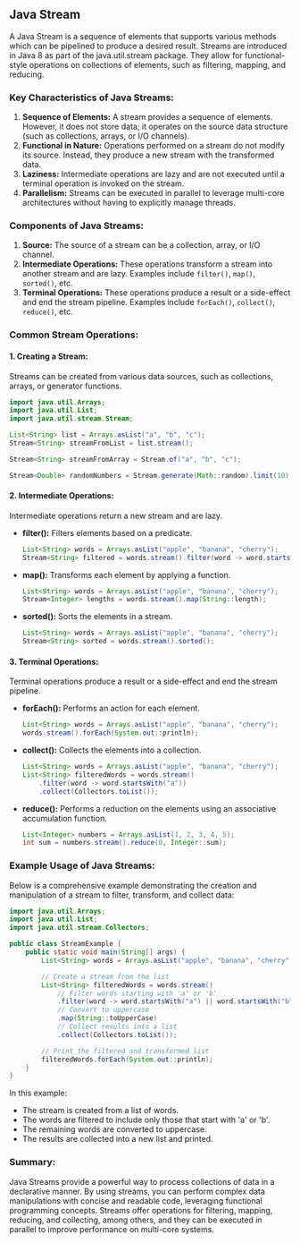 ## Java Stream
A Java Stream is a sequence of elements that supports various methods which can be pipelined to produce a desired result. Streams are introduced in Java 8 as part of the java.util.stream package. They allow for functional-style operations on collections of elements, such as filtering, mapping, and reducing.

### Key Characteristics of Java Streams:
1. **Sequence of Elements:** A stream provides a sequence of elements. However, it does not store data; it operates on the source data structure (such as collections, arrays, or I/O channels).
2. **Functional in Nature:** Operations performed on a stream do not modify its source. Instead, they produce a new stream with the transformed data.
3. **Laziness:** Intermediate operations are lazy and are not executed until a terminal operation is invoked on the stream.
4. **Parallelism:** Streams can be executed in parallel to leverage multi-core architectures without having to explicitly manage threads.

### Components of Java Streams:
1. **Source:** The source of a stream can be a collection, array, or I/O channel.
2. **Intermediate Operations:** These operations transform a stream into another stream and are lazy. Examples include `filter()`, `map()`, `sorted()`, etc.
3. **Terminal Operations:** These operations produce a result or a side-effect and end the stream pipeline. Examples include `forEach()`, `collect()`, `reduce()`, etc.

### Common Stream Operations:

#### 1. Creating a Stream:
Streams can be created from various data sources, such as collections, arrays, or generator functions.

```java
import java.util.Arrays;
import java.util.List;
import java.util.stream.Stream;

List<String> list = Arrays.asList("a", "b", "c");
Stream<String> streamFromList = list.stream();

Stream<String> streamFromArray = Stream.of("a", "b", "c");

Stream<Double> randomNumbers = Stream.generate(Math::random).limit(10);
```

#### 2. Intermediate Operations:
Intermediate operations return a new stream and are lazy.

- **filter():** Filters elements based on a predicate.

  ```java
  List<String> words = Arrays.asList("apple", "banana", "cherry");
  Stream<String> filtered = words.stream().filter(word -> word.startsWith("a"));
  ```

- **map():** Transforms each element by applying a function.

  ```java
  List<String> words = Arrays.asList("apple", "banana", "cherry");
  Stream<Integer> lengths = words.stream().map(String::length);
  ```

- **sorted():** Sorts the elements in a stream.

  ```java
  List<String> words = Arrays.asList("apple", "banana", "cherry");
  Stream<String> sorted = words.stream().sorted();
  ```

#### 3. Terminal Operations:
Terminal operations produce a result or a side-effect and end the stream pipeline.

- **forEach():** Performs an action for each element.

  ```java
  List<String> words = Arrays.asList("apple", "banana", "cherry");
  words.stream().forEach(System.out::println);
  ```

- **collect():** Collects the elements into a collection.

  ```java
  List<String> words = Arrays.asList("apple", "banana", "cherry");
  List<String> filteredWords = words.stream()
      .filter(word -> word.startsWith("a"))
      .collect(Collectors.toList());
  ```

- **reduce():** Performs a reduction on the elements using an associative accumulation function.

  ```java
  List<Integer> numbers = Arrays.asList(1, 2, 3, 4, 5);
  int sum = numbers.stream().reduce(0, Integer::sum);
  ```

### Example Usage of Java Streams:
Below is a comprehensive example demonstrating the creation and manipulation of a stream to filter, transform, and collect data:

```java
import java.util.Arrays;
import java.util.List;
import java.util.stream.Collectors;

public class StreamExample {
    public static void main(String[] args) {
        List<String> words = Arrays.asList("apple", "banana", "cherry", "date", "elderberry");

        // Create a stream from the list
        List<String> filteredWords = words.stream()
            // Filter words starting with 'a' or 'b'
            .filter(word -> word.startsWith("a") || word.startsWith("b"))
            // Convert to uppercase
            .map(String::toUpperCase)
            // Collect results into a list
            .collect(Collectors.toList());

        // Print the filtered and transformed list
        filteredWords.forEach(System.out::println);
    }
}
```

In this example:
- The stream is created from a list of words.
- The words are filtered to include only those that start with 'a' or 'b'.
- The remaining words are converted to uppercase.
- The results are collected into a new list and printed.

### Summary:
Java Streams provide a powerful way to process collections of data in a declarative manner. By using streams, you can perform complex data manipulations with concise and readable code, leveraging functional programming concepts. Streams offer operations for filtering, mapping, reducing, and collecting, among others, and they can be executed in parallel to improve performance on multi-core systems.